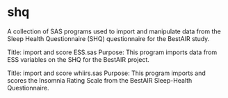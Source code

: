 shq
====
A collection of SAS programs used to import and manipulate data from the Sleep Health Questionnaire (SHQ) questionnaire for the BestAIR study.

Title: import and score ESS.sas
Purpose: This program imports data from ESS variables on the SHQ for the BestAIR project.

Title: import and score whiirs.sas
Purpose: This program imports and scores the Insomnia Rating Scale from the BestAIR Sleep-Health Questionnaire.
